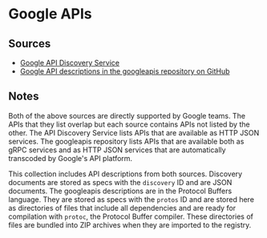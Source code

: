 # Google APIs

## Sources

- [Google API Discovery Service](https://developers.google.com/discovery)
- [Google API descriptions in the googleapis repository on GitHub](https://github.com/googleapis/googleapis)

## Notes

Both of the above sources are directly supported by Google teams. The APIs that
they list overlap but each source contains APIs not listed by the other. The
API Discovery Service lists APIs that are available as HTTP JSON services. The
googleapis repository lists APIs that are available both as gRPC services and
as HTTP JSON services that are automatically transcoded by Google's API
platform.

This collection includes API descriptions from both sources. Discovery
documents are stored as specs with the `discovery` ID and are JSON documents.
The googleapis descriptions are in the Protocol Buffers language. They are
stored as specs with the `protos` ID and are stored here as directories of
files that include all dependencies and are ready for compilation with
`protoc`, the Protocol Buffer compiler. These directories of files are bundled
into ZIP archives when they are imported to the registry.
